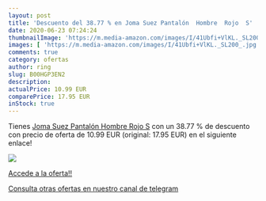 ```yaml
---
layout: post
title: 'Descuento del 38.77 % en Joma Suez Pantalón  Hombre  Rojo  S'
date: 2020-06-23 07:24:24
thumbnailImage: 'https://m.media-amazon.com/images/I/41Ubfi+VlKL._SL200_.jpg'
images: [ 'https://m.media-amazon.com/images/I/41Ubfi+VlKL._SL200_.jpg' ]
comments: true
category: ofertas
author: ring
slug: B00HGP3EN2
description:
actualPrice: 10.99 EUR
comparePrice: 17.95 EUR
inStock: true
---
```


Tienes [Joma Suez Pantalón  Hombre  Rojo  S](https://www.amazon.com/dp/B00HGP3EN2/?tag=redken08-20) con un 38.77 % de descuento con precio de oferta de 10.99 EUR (original: 17.95 EUR) en el siguiente enlace!

[![](https://m.media-amazon.com/images/I/41Ubfi+VlKL._SL200_.jpg)](https://www.amazon.com/dp/B00HGP3EN2/?tag=redken08-20)

[Accede a la oferta!!](https://www.amazon.com/dp/B00HGP3EN2/?tag=redken08-20)

[Consulta otras ofertas en nuestro canal de telegram](https://t.me/s/ofertas25)
